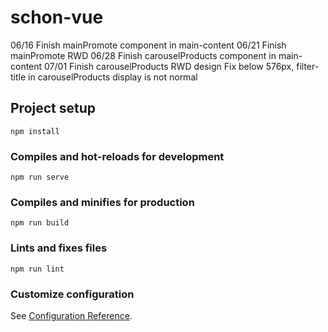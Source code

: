 # schon-vue

06/16 Finish mainPromote component in main-content
06/21 Finish mainPromote RWD
06/28 Finish carouselProducts component in main-content
07/01 Finish carouselProducts RWD design
      Fix below 576px, filter-title in carouselProducts display is not normal

## Project setup
```
npm install
```

### Compiles and hot-reloads for development
```
npm run serve
```

### Compiles and minifies for production
```
npm run build
```

### Lints and fixes files
```
npm run lint
```

### Customize configuration
See [Configuration Reference](https://cli.vuejs.org/config/).
